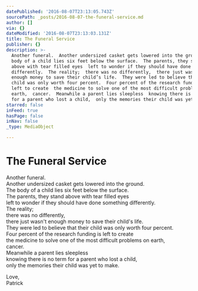 ```yaml
---
datePublished: '2016-08-07T23:13:05.743Z'
sourcePath: _posts/2016-08-07-the-funeral-service.md
author: []
via: {}
dateModified: '2016-08-07T23:13:03.131Z'
title: The Funeral Service
publisher: {}
description: >-
  Another funeral.  Another undersized casket gets lowered into the ground.  The
  body of a child lies six feet below the surface.  The parents, they stand
  above with tear filled eyes  left to wonder if they should have done something
  differently.  The reality;  there was no differently,  there just wasn’t
  enough money to save their child’s life.  They were led to believe that their
  child was only worth four percent.  Four percent of the research funding is
  left to create  the medicine to solve one of the most difficult problems on
  earth,  cancer.  Meanwhile a parent lies sleepless  knowing there is no term
  for a parent who lost a child,  only the memories their child was yet to make.
starred: false
inFeed: true
hasPage: false
inNav: false
_type: MediaObject

---
```

# The Funeral Service

Another funeral.  
Another undersized casket gets lowered into the ground.  
The body of a child lies six feet below the surface.  
The parents, they stand above with tear filled eyes  
left to wonder if they should have done something differently.  
The reality;  
there was no differently,  
there just wasn't enough money to save their child's life.  
They were led to believe that their child was only worth four percent.  
Four percent of the research funding is left to create  
the medicine to solve one of the most difficult problems on earth,  
cancer.  
Meanwhile a parent lies sleepless  
knowing there is no term for a parent who lost a child,  
only the memories their child was yet to make.

Love,  
Patrick